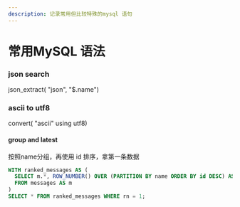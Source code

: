 ```yaml
---
description: 记录常用但比较特殊的mysql 语句
---
```


# 常用MySQL 语法

### json search

json\_extract( "json", "$.name")

### ascii to utf8

convert( "ascii" using utf8)

#### group and latest

按照name分组，再使用 id 排序，拿第一条数据

```sql
WITH ranked_messages AS (
  SELECT m.*, ROW_NUMBER() OVER (PARTITION BY name ORDER BY id DESC) AS rn
  FROM messages AS m
)
SELECT * FROM ranked_messages WHERE rn = 1;
```

